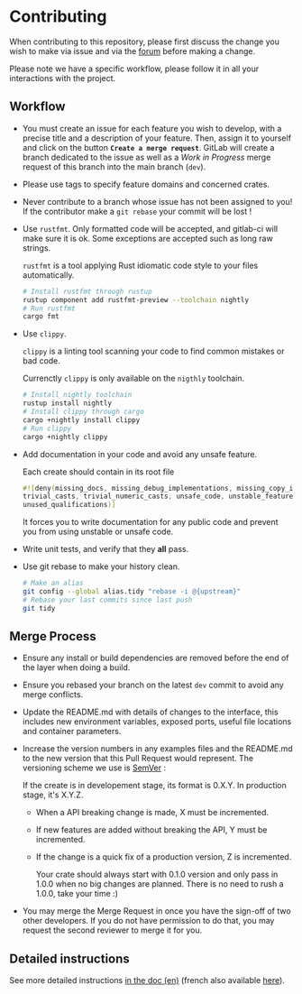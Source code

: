 # Contributing

When contributing to this repository, please first discuss the change you wish to make via issue and
via the [forum](https://forum.duniter.org) before making a change.

Please note we have a specific workflow, please follow it in all your interactions with the project.

## Workflow

- You must create an issue for each feature you wish to develop, with a precise title and a
  description of your feature. Then, assign it to yourself and click on the button
  **`Create a merge request`**. GitLab will create a branch dedicated to the issue as well as a
  *Work in Progress* merge request of this branch into the main branch (`dev`).
- Please use tags to specify feature domains and concerned crates.
- Never contribute to a branch whose issue has not been assigned to you! If the contributor make a
  `git rebase` your commit will be lost !
- Use `rustfmt`. Only formatted code will be accepted, and gitlab-ci will make sure it is ok.
    Some exceptions are accepted such as long raw strings.

    `rustfmt` is a tool applying Rust idiomatic code style to your files automatically.

    ```bash
    # Install rustfmt through rustup
    rustup component add rustfmt-preview --toolchain nightly
    # Run rustfmt
    cargo fmt
    ```

- Use `clippy`.

    `clippy` is a linting tool scanning your code to find common mistakes or bad code.

    Currenctly `clippy` is only available on the `nigthly` toolchain.

    ```bash
    # Install nightly toolchain
    rustup install nightly
    # Install clippy through cargo
    cargo +nightly install clippy
    # Run clippy
    cargo +nightly clippy
    ```

- Add documentation in your code and avoid any unsafe feature.

    Each create should contain in its root file

    ```rust
    #![deny(missing_docs, missing_debug_implementations, missing_copy_implementations,
    trivial_casts, trivial_numeric_casts, unsafe_code, unstable_features, unused_import_braces,
    unused_qualifications)]
    ```

    It forces you to write documentation for any public code and prevent you from using unstable
    or unsafe code.

- Write unit tests, and verify that they **all** pass.
- Use git rebase to make your history clean.

    ```bash
    # Make an alias
    git config --global alias.tidy "rebase -i @{upstream}"
    # Rebase your last commits since last push
    git tidy
    ```

## Merge Process

- Ensure any install or build dependencies are removed before the end of the layer when doing a
  build.
- Ensure you rebased your branch on the latest `dev` commit to avoid any merge conflicts.
- Update the README.md with details of changes to the interface, this includes new environment
  variables, exposed ports, useful file locations and container parameters.

- Increase the version numbers in any examples files and the README.md to the new version that this
    Pull Request would represent. The versioning scheme we use is [SemVer](http://semver.org/) :

    If the create is in developement stage, its format is 0.X.Y. In production stage, it's X.Y.Z.

  - When a API breaking change is made, X must be incremented.
  - If new features are added without breaking the API, Y must be incremented.
  - If the change is a quick fix of a production version, Z is incremented.

    Your crate should always start with 0.1.0 version and only pass in 1.0.0 when no big changes are
    planned. There is no need to rush a 1.0.0, take your time :)

- You may merge the Merge Request in once you have the sign-off of two other developers. If you
  do not have permission to do that, you may request the second reviewer to merge it for you.

## Detailed instructions

See more detailed instructions [in the doc (en)](./doc/en/dev/conventions-git.md) (french also available [here](./doc/fr/developpeurs/conventions-git.md)).
